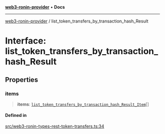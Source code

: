 [**web3-ronin-provider**](../README.md) • **Docs**

***

[web3-ronin-provider](../globals.md) / list\_token\_transfers\_by\_transaction\_hash\_Result

# Interface: list\_token\_transfers\_by\_transaction\_hash\_Result

## Properties

### items

> **items**: [`list_token_transfers_by_transaction_hash_Result_Item`](list_token_transfers_by_transaction_hash_Result_Item.md)[]

#### Defined in

[src/web3-ronin-types-rest-token-transfers.ts:34](https://github.com/chuacw/web3-ronin-provider/blob/a0101c455e71e221c1f508afff12749e77bf1fd8/src/web3-ronin-types-rest-token-transfers.ts#L34)
